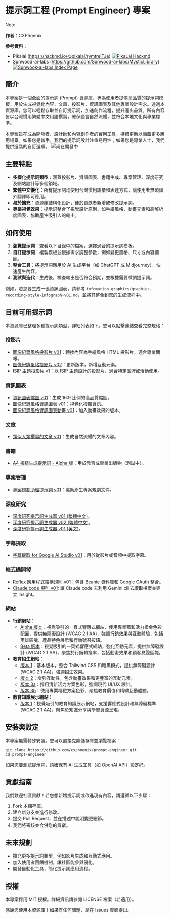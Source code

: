 # 提示詞工程 (Prompt Engineer) 專案

> [!NOTE]  
> **作者**：CXPhoenix
> 
> **參考資料**：
> - Pikalai (https://hackmd.io/@pikalai/rymtrelTJe) [![PikaLai Hackmd](https://img.shields.io/badge/hackmd-Pika_Lai_Hackmd-8A2BE2?logo=Markdown&label=hackmd)](https://hackmd.io/@pikalai/HkvaVkWp1g)
> - Sunwood-ai-labs (https://github.com/Sunwood-ai-labs/MysticLibrary) [![Sunwook-ai-labs Index Page](https://img.shields.io/badge/github-Sunwood--ai--labs-blue?style=plastic&logo=github&logoColor=white&labelColor=black)](https://github.com/Sunwood-ai-labs)

## 簡介
本專案是一個全面的提示詞 (Prompt) 資源庫，專為使用者提供高品質的提示詞模板，用於生成視覺化內容、文章、投影片、資訊圖表及其他專業設計需求。透過本資源庫，您可以輕鬆存取並自訂提示詞，加速創作流程，提升產出品質。所有內容皆以台灣慣用繁體中文用語撰寫，確保語言自然流暢，並符合本地文化與專業標準。

本專案旨在成為開發者、設計師和內容創作者的實用工具，持續更新以涵蓋更多應用場景。如果您是新手，我們的提示詞設計注重易用性；如果您是專業人士，我們提供進階的自訂選項。 ![尚在開發中](https://img.shields.io/badge/%E8%87%AA%E5%AE%9A%E7%BE%A9%E5%85%A7%E5%AE%B9%E9%96%8B%E7%99%BC%E4%B8%AD-(%E4%BD%86%E4%B8%8D%E7%9F%A5%E9%81%93%E4%BB%80%E9%BA%BC%E6%99%82%E5%80%99%E6%9C%83%E5%AE%8C%E6%88%90)-gray?style=flat&labelColor=red)

## 主要特點
- **多樣化提示詞類型**：涵蓋投影片、資訊圖表、書籍生成、專案管理、深度研究及網站設計等多個領域。
- **繁體中文優化**：所有提示詞均使用台灣慣用語彙和表達方式，讓使用者無須額外翻譯即可應用。
- **易於擴充**：資源庫結構化設計，便於貢獻者新增或修改提示詞。
- **專業視覺效果**：提示詞整合了視覺設計原則，如手繪風格、動畫元素和高解析度圖表，協助產生吸引人的輸出。

## 如何使用
1. **瀏覽提示詞**：查看以下目錄中的檔案，選擇適合的提示詞模板。
2. **自訂提示詞**：複製模板並根據需求調整參數，例如變更風格、尺寸或內容細節。
3. **整合工具**：將提示詞應用於 AI 生成平台（如 ChatGPT 或 Midjourney），快速產生內容。
4. **測試與迭代**：生成後，檢查輸出是否符合預期，並根據需要微調提示詞。

例如，若您要生成一張資訊圖表，請參考 `infomation_graphics/graphics-recording-style-infograph-v01.md`，並將其整合到您的生成流程中。

## 目前可用提示詞
本資源庫已整理多種提示詞類型，詳細列表如下。您可以點擊連結查看完整規格：

### 投影片
- [圖像紀錄風格投影片 v01](slides_prompts/graphics-record-slides-v01.md)：轉換內容為手繪風格 HTML 投影片，適合專業簡報。
- [圖像紀錄風格投影片 v02](slides_prompts/graphics-record-slides-v02.md)：更新版本，新增互動元素。
- [ISIP 主題投影片 v1](slides_prompts/isip-theme-slides-v1.md)：以 ISIP 主題設計的投影片，適合特定品牌或活動使用。

### 資訊圖表
- [資訊圖表縮圖 v01](infomation_graphics/information-graphics-thumbnil-v01.md)：生成 16:9 比例的高品質縮圖。
- [圖像紀錄風格資訊圖表 v01](infomation_graphics/graphics-recording-style-infograph-v01.md)：視覺化複雜資訊。
- [圖像紀錄風格資訊圖表動畫 v01](infomation_graphics/graphic-recording-style-infograph-anim-v01.md)：加入動畫效果的版本。

### 文章
- [類似人類撰寫的文章 v01](article/article-like-human-v1.md)：生成自然流暢的文章內容。

### 書籍
- [A4 書籍生成提示詞 - Alpha 版](book/a4-book-generate-alpha.md)：用於教育或專業出版物（測試中）。

### 專案管理
- [專案規劃助理提示詞 v01](project/project_plan_assistant_zhTW-v01.md)：協助產生專案規劃文件。

### 深度研究
- [深度研究提示詞生成器 v01 (繁體中文)](deep_research/deep_research_prompt_generator_zhTW-v01.md)。
- [深度研究提示詞生成器 v02 (繁體中文)](deep_research/deep_research_prompt_generator_zhTW-v02.md)。
- [深度研究提示詞生成器 v01 (英文)](deep_research/deep_research_prompt_generator_en-v01.md)。

### 字幕提取
- [字幕提取 for Google AI Studio v01](subtitle-extract/subtitle-extract-for-google-ai-studio-v1.md)：用於從影片或音頻中提取字幕。

### 程式碼開發
- [Reflex 應用程式結構規則 v01](vibe_coding/reflex_app_and_beanie_and_google_oauth_structure_rules-v01.md)：包含 Beanie 資料庫和 Google OAuth 整合。
- [Claude code 規則 v01](vibe_coding/cluade_code_instruction-v01.md): 讓 Claude code 去利用 Gemini cli 去讀取檔案並建立 insight。

### 網站
- **行銷網站**：
  - [Alpha 版本](website/marketing-website-alpha.md)：視覺吸引的一頁式響應式網站，使用專業藍和活力橙金色彩配置，提供無障礙設計 (WCAG 2.1 AA)，強調行銷效果與互動體驗，包括英雄區塊、產品特色展示和行動號召按鈕。
  - [Beta 版本](website/marketing-website-beta.md)：視覺吸引的一頁式響應式網站，強化互動元素，提供無障礙設計 (WCAG 2.1 AA)，聚焦於行銷轉換率，包括動畫效果和顧客見證區塊。
- **教育招生網站**：
  - [版本 1](website/educational-student-recruit-website-v1.md)：基本版本，整合 Tailwind CSS 和暗黑模式，提供無障礙設計 (WCAG 2.1 AA)，強調招生效果。
  - [版本 2](website/educational-student-recruit-website-v2.md)：增強互動性，包含動畫效果和更豐富的互動元素。
  - [版本 3a](website/educational-student-recruit-website-v3a.md)：採用清新活力方案色彩，強調現代 UI/UX 設計。
  - [版本 3b](website/educational-student-recruit-website-v3b.md)：使用專業精緻方案色彩，聚焦教育價值和精緻互動體驗。
- **教育知識展示網站**：
  - [版本 1](website/educational-website-for-knowledges-display-v01.md)：視覺吸引的教育知識展示網站，支援響應式設計和無障礙標準 (WCAG 2.1 AA)，聚焦於知識分享與學習資源呈現。

## 安裝與設定
本專案無需特殊安裝。您可以直接克隆儲存庫並瀏覽檔案：
```
git clone https://github.com/cxphoenix/prompt-engineer.git
cd prompt-engineer
```
如果您要測試提示詞，請確保有 AI 生成工具（如 OpenAI API）設定好。

## 貢獻指南
我們歡迎社區貢獻！若您想新增提示詞或改進現有內容，請遵循以下步驟：
1. Fork 本儲存庫。
2. 建立新分支並進行修改。
3. 提交 Pull Request，並在描述中說明變更細節。
4. 我們將審核並合併您的貢獻。

## 未來規劃
- 擴充更多提示詞類型，例如影片生成和互動式應用。
- 加入使用者回饋機制，讓社區能參與優化。
- 開發自動化工具，簡化提示詞應用流程。

## 授權
本專案採用 MIT 授權。詳細資訊請參閱 LICENSE 檔案（若適用）。

感謝您使用本資源庫！如果有任何問題，請在 Issues 頁面提出。
